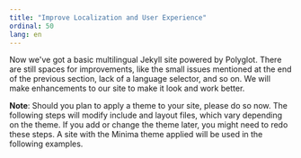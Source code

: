 ```yaml
---
title: "Improve Localization and User Experience"
ordinal: 50
lang: en
---
```


Now we've got a basic multilingual Jekyll site powered by Polyglot. There are
still spaces for improvements, like the small issues mentioned at the end of
the previous section, lack of a language selector, and so on. We will make
enhancements to our site to make it look and work better.

**Note**: Should you plan to apply a theme to your site, please do so now. The
following steps will modify include and layout files, which vary depending on
the theme. If you add or change the theme later, you might need to redo these
steps. A site with the Minima theme applied will be used in the following
examples.
